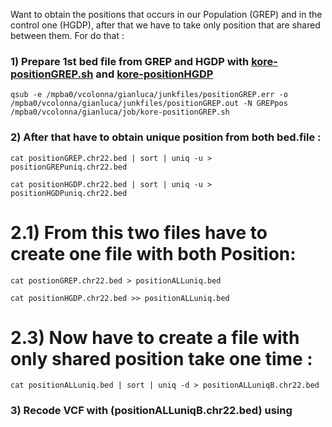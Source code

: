 Want to obtain the positions that occurs in our Population (GREP) and in the control one (HGDP), after that we have to take only 
position that are shared between them. For do that :

### 1) Prepare 1st bed file from GREP and HGDP with [kore-positionGREP.sh](kore-positionGREP.sh) and [kore-positionHGDP](kore-positionHGDP.sh)
```
qsub -e /mpba0/vcolonna/gianluca/junkfiles/positionGREP.err -o /mpba0/vcolonna/gianluca/junkfiles/positionGREP.out -N GREPpos /mpba0/vcolonna/gianluca/job/kore-positionGREP.sh 
```
### 2) After that have to obtain unique position from both bed.file :
```
cat positionGREP.chr22.bed | sort | uniq -u > positionGREPuniq.chr22.bed
```
```
cat positionHGDP.chr22.bed | sort | uniq -u > positionHGDPuniq.chr22.bed
```
# 2.1) From this two files have to create one file with both Position:
```
cat postionGREP.chr22.bed > positionALLuniq.bed
```
```
cat positionHGDP.chr22.bed >> positionALLuniq.bed
```
# 2.3) Now have to create a file with only shared position take one time :
```
cat positionALLuniq.bed | sort | uniq -d > positionALLuniqB.chr22.bed
```
### 3) Recode VCF with (positionALLuniqB.chr22.bed) using 
